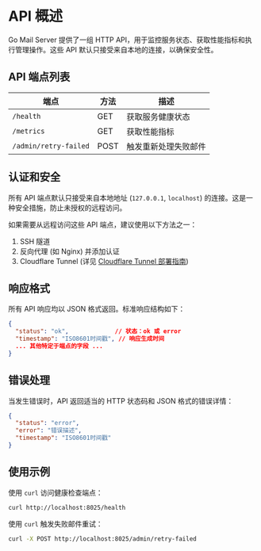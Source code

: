 # API 概述

Go Mail Server 提供了一组 HTTP API，用于监控服务状态、获取性能指标和执行管理操作。这些 API 默认只接受来自本地的连接，以确保安全性。

## API 端点列表

| 端点 | 方法 | 描述 |
| --- | --- | --- |
| `/health` | GET | 获取服务健康状态 |
| `/metrics` | GET | 获取性能指标 |
| `/admin/retry-failed` | POST | 触发重新处理失败邮件 |

## 认证和安全

所有 API 端点默认只接受来自本地地址 (`127.0.0.1`, `localhost`) 的连接。这是一种安全措施，防止未授权的远程访问。

如果需要从远程访问这些 API 端点，建议使用以下方法之一：

1. SSH 隧道
2. 反向代理 (如 Nginx) 并添加认证
3. Cloudflare Tunnel (详见 [Cloudflare Tunnel 部署指南](/guides/cloudflare-tunnel))

## 响应格式

所有 API 响应均以 JSON 格式返回。标准响应结构如下：

```json
{
  "status": "ok",             // 状态：ok 或 error
  "timestamp": "ISO8601时间戳", // 响应生成时间
  ... 其他特定于端点的字段 ...
}
```

## 错误处理

当发生错误时，API 返回适当的 HTTP 状态码和 JSON 格式的错误详情：

```json
{
  "status": "error",
  "error": "错误描述",
  "timestamp": "ISO8601时间戳"
}
```

## 使用示例

使用 `curl` 访问健康检查端点：

```bash
curl http://localhost:8025/health
```

使用 `curl` 触发失败邮件重试：

```bash
curl -X POST http://localhost:8025/admin/retry-failed
```
